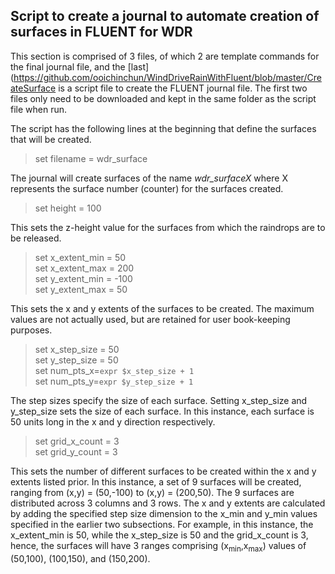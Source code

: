 ## Script to create a journal to automate creation of surfaces in FLUENT for WDR

This section is comprised of 3 files, of which 2 are template commands for the final journal file, and the [last](https://github.com/ooichinchun/WindDriveRainWithFluent/blob/master/CreateSurface is a script file to create the FLUENT journal file. The first two files only need to be downloaded and kept in the same folder as the script file when run. 

The script has the following lines at the beginning that define the surfaces that will be created. 

> set filename = wdr_surface  

The journal will create surfaces of the name <i>wdr_surfaceX</i> where X represents the surface number (counter) for the surfaces created.

> set height = 100

This sets the z-height value for the surfaces from which the raindrops are to be released.

> set x_extent_min = 50  
> set x_extent_max = 200  
> set y_extent_min = -100  
> set y_extent_max = 50

This sets the x and y extents of the surfaces to be created. The maximum values are not actually used, but are retained for user book-keeping purposes. 

> set x_step_size = 50  
> set y_step_size = 50  
> set num_pts_x=`expr $x_step_size + 1`  
> set num_pts_y=`expr $y_step_size + 1`

The step sizes specify the size of each surface. Setting x_step_size and y_step_size sets the size of each surface. In this instance, each surface is 50 units long in the x and y direction respectively.

> set grid_x_count = 3  
> set grid_y_count = 3

This sets the number of different surfaces to be created within the x and y extents listed prior. In this instance, a set of 9 surfaces will be created, ranging from (x,y) = (50,-100) to (x,y) = (200,50). The 9 surfaces are distributed across 3 columns and 3 rows. The x and y extents are calculated by adding the specified step size dimension to the x_min and y_min values specified in the earlier two subsections. For example, in this instance, the x_extent_min is 50, while the x_step_size is 50 and the grid_x_count is 3, hence, the surfaces will have 3 ranges comprising (x<sub>min</sub>,x<sub>max</sub>) values of (50,100), (100,150), and (150,200). 
